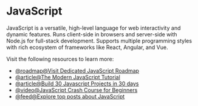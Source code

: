 # JavaScript

JavaScript is a versatile, high-level language for web interactivity and dynamic features. Runs client-side in browsers and server-side with Node.js for full-stack development. Supports multiple programming styles with rich ecosystem of frameworks like React, Angular, and Vue.

Visit the following resources to learn more:

- [@roadmap@Visit Dedicated JavaScript Roadmap](https://roadmap.sh/javascript)
- [@article@The Modern JavaScript Tutorial](https://javascript.info/)
- [@article@Build 30 Javascript Projects in 30 days](https://javascript30.com/)
- [@video@JavaScript Crash Course for Beginners](https://youtu.be/hdI2bqOjy3c?t=2)
- [@feed@Explore top posts about JavaScript](https://app.daily.dev/tags/javascript?ref=roadmapsh)

